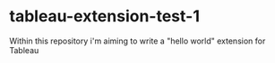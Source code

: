 # tableau-extension-test-1
Within this repository i'm aiming to write a "hello world" extension for Tableau
